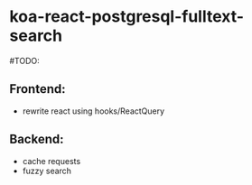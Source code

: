 # koa-react-postgresql-fulltext-search

#TODO:

## Frontend:
- rewrite react using hooks/ReactQuery
## Backend:
- cache requests 
- fuzzy search
